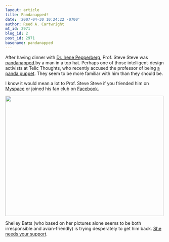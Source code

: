 ```yaml
---
layout: article
title: Pandanapped!
date: '2007-04-30 10:24:22 -0700'
author: Reed A. Cartwright
mt_id: 2971
blog_id: 2
post_id: 2971
basename: pandanapped
---
```

After having dinner with [Dr. Irene Pepperberg](http://www.alexfoundation.org/), Prof. Steve Steve was [pandanapped ](http://scienceblogs.com/retrospectacle/2007/04/dinner_with_irene_pepperberg_a_1.php) by a man in a top hat.  Perhaps one of those intelligent-design activists at Telic Thoughts, who recently accused the professor of being [a panda puppet](http://telicthoughts.com/pandas-thumb-and-hexley-the-hoaxing-platypus/).  They seem to be more familiar with him than they should be.

I know it would mean a lot to Prof. Steve Steve if you friended him on [Myspace](http://www.myspace.com/profstevesteve) or joined his fan club on [Facebook](http://uga.facebook.com/group.php?gid=2368100595).

<a href="http://scienceblogs.com/retrospectacle/2007/04/dinner_with_irene_pepperberg_a_1.php"><img src="http://scienceblogs.com/retrospectacle/upload/2007/04/kidnapped.JPG" alt="" width="500" height="380" /></a>

Shelley Batts (who based on her pictures alone seems to be both irresponsible and avian-friendly) is trying desperately to get him back.  [She needs your support](http://scienceblogs.com/retrospectacle/2007/04/dinner_with_irene_pepperberg_a_1.php).
